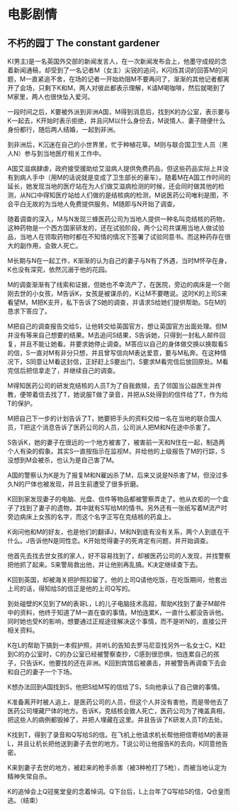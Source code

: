  # 电影剧情

 ## 不朽的园丁 The constant gardener

K(男主)是一名英国外交部的新闻发言人，在一次新闻发布会上，他墨守成规的念着新闻通稿，却受到了一名记者M（女主）尖锐的追问，K闪烁其词的回答M的问题，M一直紧追不舍，在场的记者一开始劝阻M不要再问了，渐渐的其他记者都离开了会场，只剩下K和M，两人对彼此都表示理解，K请M喝咖啡，然后就喝到了M家里，两人也很快坠入爱河。

 一段时间之后，K要被外派到非洲A国，M得到消息后，找到K的办公室，表示要与K一起去，K开始时表示拒绝，并且问M以什么身份去，M说情人、妻子随便什么身份都行，随后两人结婚，一起到非洲。

 到非洲后，K沉迷在自己的小世界里，忙于种植花草。M则与联合国卫生人员（黑人N）参与到当地医疗相关工作中。

 A国艾滋病肆虐，政府接受援助给艾滋病人提供免费药品，但这些药品实际上并没有到病人手中（用M的话说就是变成了卫生部长的豪车）。随着M在A国工作时间的延长，她发现当地的医疗站在为人们做艾滋病检测的时候，还会同时做其他的检测，从N口中得知医疗站给人们做的是结核病的检测，M说医药公司唯利是图，不会平白无故的为当地人免费提供服务。M随即与N开始了调查。

 随着调查的深入，M与N发现三蜂医药公司为当地人提供一种名叫克结核的药物，这种药物是一个西方国家研发的，还在试验阶段，两个公司共谋用当地人做试验品，当地人在领取药物时都在不知情的情况下签署了试验同意书。而这种药存在很大的副作用，会致人死亡。

 M长期与N在一起工作，K渐渐的认为自己的妻子与N有了外遇，当时M怀孕在身，K也没有深究，依然沉溺于他的花园。

 M的调查渐渐有了线索和证据，但她也不幸流产了，在医院，旁边的病床是一个刚刚去世的小女孩，M告诉K，女孩是被谋杀的，K让M不要瞎说。这时K的上司S来看望M，M把K支开，私下告诉了S她的调查，并请求S给她们提供帮助。S在M的恳求下答应了。

 M把自己的调查报告交给S，让他转交给英国官方，想让英国官方出面处理。但M并没有等来自己想要的结果。M去追问S结果，S告诉她，只得到一封私人邮件回复，并且不能让她看。并要求她停止调查。M答应以自己的身体做交换以换取看S的信，S一直对M有非分只想，并且曾写信向M表达爱意，要与M私奔。在这种情况下，S同意让M看这封信，正好赶上S要出门，S要求M看完信后放回原处。M看完信后把信拿走了，并继续自己的调查。

 M得知医药公司的研发克结核的人员T为了自我救赎，去了邻国当公益医生并传教，便带着信去找了T，她说服T做了录音，并把从S处得到的信件给了T，作为给T的保护。

 M把自己下一步的计划告诉了T，她要把手头的资料交给一名在当地的联合国人员，T把这个消息告诉了医药公司的人员，公司派人把M和N在途中杀害了。

 S告诉K，她的妻子在很远的一个地方被害了，被害前一天和N住在一起，制造两个人有染的假象。其实S一直按指示在监视M，并给他的上级报告了M的行踪，S没想到M会被杀，也认为是自己害了M。

 A国的警察认为K是为了报复M和N雇凶杀了M，后来又说是N杀害了M，但没过多久N的尸体也被发现，并且生前遭受了很多折磨。

 K回到家发现妻子的电脑、光盘、信件等物品都被警察弄走了。他从衣柜的一个盒子了找到了妻子的遗物，其中就有S写给M的情书。另外还有一张纸写着M流产时旁边病床上女孩的名字，而这个名字正写在克结核的药盒上。

 K询问他和M的好友，也是他们的翻译J，M和N到底有没有关系，两个人到底在干什么。J告诉他N是同性恋。K开始觉得妻子的死肯定有问题，并开始调查。

 他首先去找去世女孩的家人，好不容易找到了，却被医药公司的人发现，并找警察把他抓了起来。S来警局救出他，并让他别再乱搞。K决定继续查下去。

 K回到英国，却被海关把护照扣留了。他的上司Q请他吃饭，在吃饭期间，他套出上司的话，得知给S的信正是他的上司Q写的。

 到处碰壁的K见到了M的表哥L，L的儿子电脑技术高超，帮助K找到了妻子M邮件中的资料，他终于知道了M一直在查的事情。M怕连累K，一直什么都没告诉他。同时她也受K的影响，想要通过正规途径解决这个事情，而不是听N的，直接公开相关资料。

 K在L的帮助下搞到一本假护照，并听L的告知去罗马尼亚找另外一名女士C，K赶到C的办公室时，C的办公室已经被警察查抄，C感到很恐惧，怕连累自己的孩子，只告诉K，他要找的还在非洲。K回到宾馆后被袭击，并被警告再调查下去会和自己的妻子一个下场。

 K想办法回到A国找到S，他把S给M写的信给了S，S向他承认了自己做的事情。

 K准备离开时被人追上，是医药公司的人员，但这个人并没有害他，而是带他去了医药公司埋藏尸体的地方。告诉K，克结核会致人死亡，医药公司为了掩盖真相，把这些人的病例都毁掉了，并把人埋藏在这里。并且告诉了K研发人员T的去处。

 K找到T，得到了录音和Q写给S的信。在飞机上他请求机长帮他把信寄给M的表哥L，并且让机长把他送到妻子去世的地方。T说公司让他报告K的去向，K同意他告密。

 K来到妻子去世的地方，被赶来的枪手杀害（被3种枪打了5枪），而被当地认定为精神失常自杀。

 K的追悼会上Q冠冕堂皇的念着悼词。Q下台后，L上台年了Q写给S的信，Q仓皇而逃。（结束）

 